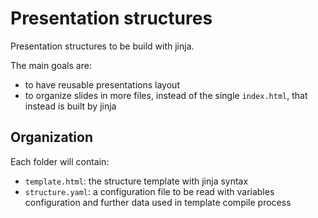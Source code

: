 # Presentation structures

Presentation structures to be build with jinja.

The main goals are:
- to have reusable presentations layout
- to organize slides in more files, instead of the single `index.html`, that
    instead is built by jinja

## Organization
Each folder will contain:
- `template.html`: the structure template with jinja syntax
- `structure.yaml`: a configuration file to be read with variables configuration
    and further data used in template compile process
